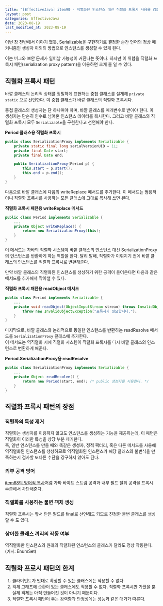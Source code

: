 ```yaml
---
title: "[EffectiveJava] item90 - 직렬화된 인스턴스 대신 직렬화 프록시 사용을 검토하라"
layout: post
categories: EffectiveJava
date: 2023-08-19
last_modified_at: 2023-08-19
---
```


이번 장 전반에서 이야기 했듯, Serializable을 구현하기로 결정한 순간 언어의 정상 메커니즘인 생성자 이외의 방법으로 인스턴스를 생성할 수 있게 된다.

이는 버그와 보안 문제가 일어날 가능성이 커진다는 뜻이다. 하지만 이 위험을 직렬화 프록시 패턴(serialization proxy pattern)을 이용하면 크게 줄 일 수 있다.


## 직렬화 프록시 패턴

바깥 클래스의 논리적 상태를 정밀하게 표현하는 중첩 클래스를 설계해 `private static` 으로 선언한다. 이 중첩 클래스가 바깥 클래스의 직렬화 프록시다.

중첩 클래스의 생성자는 단 하나여야 하며, 바깥 클래스를 매개변수로 받아야 한다. 이 생성자는 단순히 인수로 넘어온 인스턴스 데이터를 복사한다. 그리고 바깥 클래스와 직렬화 프록시 모두 `Serializable`을 구현한다고 선언해야 한다.

**Period 클래스용 직렬화 프록시**
```java
public class SerializationProxy implements Serializable {
    private static final long serialVersionUID = 1L;
    private final Date start;
    private final Date end;

    public SerializationProxy(Period p) {
        this.start = p.start();
        this.end = p.end();
    }
}
```

다음으로 바깥 클래스에 다음의 writeReplace 메서드를 추가한다. 이 메서드는 범용적이니 직렬화 프록시를 사용하는 모든 클래스에 그대로 복사해 쓰면 된다.

**직렬화 프록시 패턴용 writeReplace 메서드**
```java
public class Period implements Serializable {
    ...
    private Object writeReplace() {
        return new SerializationProxy(this);
    }
}
```

이 메서드는 자바의 직렬화 시스템이 바깥 클래스의 인스턴스 대신 SerializationProxy의 인스턴스를 반환하게 하는 역할을 한다. 달리 말해, 직렬화가 이뤄지기 전에 바깥 클래스의 인스턴스를 직렬화 프록시로 변환해준다.

만약 바깥 클래스의 직렬화된 인스턴스를 생성하기 위한 공격이 들어온다면 다음과 같은 메서드를 추가해서 막아낼 수 있다.

**직렬화 프록시 패턴용 readObject 메서드**
```java
public class Period implements Serializable {
    ...
    private void readObject(ObjectInputStream stream) throws InvalidObjectException {
        throw new InvalidObjectException("프록시가 필요합니다.");
    }
}
```

마지막으로, 바깥 클래스와 논리적으로 동일한 인스턴스를 반환하는 readResolve 메서드를 `SerializationProxy` 클래스에 추가한다.<br>
이 메서드는 역직렬화 시에 직렬화 시스템이 직렬화 프록시를 다시 바깥 클래스의 인스턴스로 변환하게 해준다.

**Period.SerializationProxy용 readResolve**
```java
public class SerializationProxy implements Serializable {
    ...
    private Object readResolve() {
        return new Period(start, end); /* public 생성자를 사용한다. */
    }
}
```


## 직렬화 프록시 패턴의 장점

### 직렬화의 특성 제거

직렬화는 생성자를 이용하지 않고도 인스턴스를 생성하는 기능을 제공하는데, 이 패턴은 직렬화이 이러한 특성을 상당 부분 제거한다.<br>
즉, 일반 인스턴스를 만들 때와 똑같은 생성자, 정적 팩터리, 혹은 다른 메서드를 사용해 역직렬화된 인스턴스를 생성하므로 역직렬화된 인스턴스가 해당 클래스의 불변식을 만족하는지 검사할 또다른 수단을 강구하지 않아도 된다.

### 외부 공격 방어

[item88의 방어적 복사](https://dh37789.github.io/effectivejava/item88/)처럼 가짜 바이트 스트림 공격과 내부 필드 탈취 공격을 프록시 수준에서 차단해준다.

### 직렬화를 사용하는 불변 객체 생성

직렬화 프록시는 앞서 만든 필드를 final로 선언해도 되므로 진정한 불변 클래스를 생성할 수 도 있다.

### 상이한 클래스 끼리의 작동 여부

역직렬화한 인스턴스와 원래의 직렬화된 인스턴스의 클래스가 달라도 정상 작동한다. (예시: EnumSet)


## 직렬화 프로시 패턴의 한계

1. 클라이언트가 멋대로 확장할 수 있는 클래스에는 적용할 수 없다.
2. 객체 그래프에 순환이 있는 클래스에도 적용할 수 없다. 직렬화 프록시만 가졌을 뿐 실제 객체는 아직 만들어진 것이 아니기 때문이다.
3. 직렬화 프록시 패턴이 주는 강력함과 안정성에는 성능과 같은 대가가 따른다.





